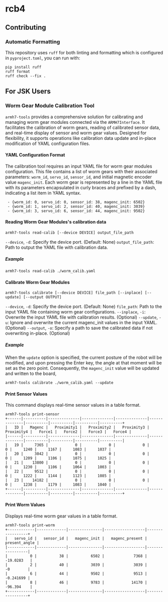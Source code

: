 # rcb4

## Contributing

### Automatic Formatting
This repository uses `ruff` for both linting and formatting which is configured in `pyproject.toml`, you can run with:
```
pip install ruff
ruff format
ruff check --fix .
```

## For JSK Users

### Worm Gear Module Calibration Tool

`armh7-tools` provides a comprehensive solution for calibrating and managing worm gear modules connected via the `ARMH7Interface`.
It facilitates the calibration of worm gears, reading of calibrated sensor data, and real-time display of sensor and worm gear values.
Designed for flexibility, it supports operations like calibration data update and in-place modification of YAML configuration files.

#### YAML Configuration Format

The calibration tool requires an input YAML file for worm gear modules configuration. 
This file contains a list of worm gears with their associated parameters: `worm_id`, `servo_id`, `sensor_id`,
and initial magnetic encoder value `magenc_init`.
Each worm gear is represented by a line in the YAML file with its parameters encapsulated in curly braces and prefixed by a dash, indicating a list item in YAML syntax.

```
 - {worm_id: 0, servo_id: 0, sensor_id: 38, magenc_init: 6502}
 - {worm_id: 1, servo_id: 2, sensor_id: 40, magenc_init: 3039}
 - {worm_id: 3, servo_id: 6, sensor_id: 44, magenc_init: 9502}
```

#### Reading Worm Gear Modules's calibration data

```
armh7-tools read-calib [--device DEVICE] output_file_path
```

`--device`, `-d`: Specify the device port. (Default: None)
`output_file_path`: Path to output the YAML file with calibration data.


##### Example

```
armh7-tools read-calib ./worm_calib.yaml
```

#### Calibrate Worm Gear Modules

```
armh7-tools calibrate [--device DEVICE] file_path [--inplace] [--update] [--output OUTPUT]
```

`--device`, `-d`: Specify the device port. (Default: None)
`file_path`: Path to the input YAML file containing worm gear configurations.
`--inplace`, `-i`: Overwrite the input YAML file with calibration results. (Optional)
`--update`, `-u`: Ignore and overwrite the current magenc_init values in the input YAML. (Optional)
`--output`, `-o`: Specify a path to save the calibrated data if not overwriting in-place. (Optional)

##### Example

When the `update` option is specified, the current posture of the robot will be modified, 
and upon pressing the Enter key, the angle at that moment will be set as the zero point. 
Consequently, the `magenc_init` value will be updated and written to the board, 

```
armh7-tools calibrate ./worm_calib.yaml --update
```

#### Print Sensor Values

This command displays real-time sensor values in a table format.

```
armh7-tools print-sensor
+------|----------|--------------|--------------|--------------|--------------|----------|----------|----------|----------+
|   ID |   Magenc |   Proximity1 |   Proximity2 |   Proximity3 |   Proximity4 |   Force1 |   Force2 |   Force3 |   Force4 |
|------|----------|--------------|--------------|--------------|--------------|----------|----------|----------|----------|
|   19 |     7365 |            0 |            0 |            0 |            0 |     1240 |     1167 |     1083 |     1037 |
|   20 |     3042 |            0 |            0 |            0 |            0 |     1209 |     1106 |     1075 |     1025 |
|   21 |    13800 |            0 |            0 |            0 |            0 |     1230 |     1106 |     1064 |     1003 |
|   22 |     9512 |            0 |            0 |            0 |            0 |     1222 |     1144 |     1123 |     1085 |
|   23 |    14182 |            0 |            0 |            0 |            0 |     1238 |     1179 |     1083 |     1040 |
+------|----------|--------------|--------------|--------------|--------------|----------|----------|----------|----------+
```

#### Print Worm Values

Displays real-time worm gear values in a table format.

```
armh7-tools print-worm
+------------|-------------|---------------|------------------|-----------------+
|   servo_id |   sensor_id |   magenc_init |   magenc_present |   present_angle |
|------------|-------------|---------------|------------------|-----------------|
|          0 |          38 |          6502 |             7368 |      -19.0283   |
|          2 |          40 |          3039 |             3039 |       -0        |
|          6 |          44 |          9502 |             9513 |       -0.241699 |
|          8 |          46 |          9783 |            14170 |      -96.394    |
+------------|-------------|---------------|------------------|-----------------+
```
